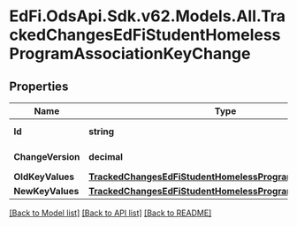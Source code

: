 # EdFi.OdsApi.Sdk.v62.Models.All.TrackedChangesEdFiStudentHomelessProgramAssociationKeyChange

## Properties

Name | Type | Description | Notes
------------ | ------------- | ------------- | -------------
**Id** | **string** | Resource identifier | [optional] 
**ChangeVersion** | **decimal** | Change version | [optional] 
**OldKeyValues** | [**TrackedChangesEdFiStudentHomelessProgramAssociationKey**](TrackedChangesEdFiStudentHomelessProgramAssociationKey.md) |  | [optional] 
**NewKeyValues** | [**TrackedChangesEdFiStudentHomelessProgramAssociationKey**](TrackedChangesEdFiStudentHomelessProgramAssociationKey.md) |  | [optional] 

[[Back to Model list]](../README.md#documentation-for-models) [[Back to API list]](../README.md#documentation-for-api-endpoints) [[Back to README]](../README.md)


